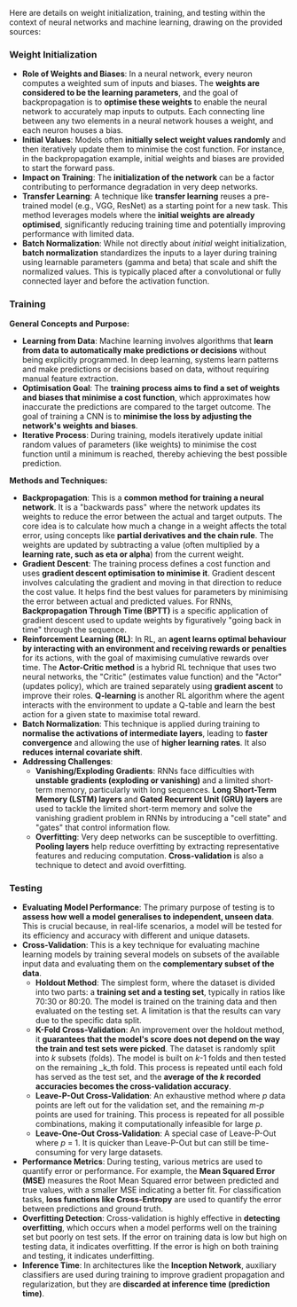 Here are details on weight initialization, training, and testing within the context of neural networks and machine learning, drawing on the provided sources:

### Weight Initialization

- **Role of Weights and Biases**: In a neural network, every neuron computes a weighted sum of inputs and biases. The **weights are considered to be the learning parameters**, and the goal of backpropagation is to **optimise these weights** to enable the neural network to accurately map inputs to outputs. Each connecting line between any two elements in a neural network houses a weight, and each neuron houses a bias.
- **Initial Values**: Models often **initially select weight values randomly** and then iteratively update them to minimise the cost function. For instance, in the backpropagation example, initial weights and biases are provided to start the forward pass.
- **Impact on Training**: The **initialization of the network** can be a factor contributing to performance degradation in very deep networks.
- **Transfer Learning**: A technique like **transfer learning** reuses a pre-trained model (e.g., VGG, ResNet) as a starting point for a new task. This method leverages models where the **initial weights are already optimised**, significantly reducing training time and potentially improving performance with limited data.
- **Batch Normalization**: While not directly about _initial_ weight initialization, **batch normalization** standardizes the inputs to a layer during training using learnable parameters (gamma and beta) that scale and shift the normalized values. This is typically placed after a convolutional or fully connected layer and before the activation function.

### Training

**General Concepts and Purpose:**

- **Learning from Data**: Machine learning involves algorithms that **learn from data to automatically make predictions or decisions** without being explicitly programmed. In deep learning, systems learn patterns and make predictions or decisions based on data, without requiring manual feature extraction.
- **Optimisation Goal**: The **training process aims to find a set of weights and biases that minimise a cost function**, which approximates how inaccurate the predictions are compared to the target outcome. The goal of training a CNN is to **minimise the loss by adjusting the network's weights and biases**.
- **Iterative Process**: During training, models iteratively update initial random values of parameters (like weights) to minimise the cost function until a minimum is reached, thereby achieving the best possible prediction.

**Methods and Techniques:**

- **Backpropagation**: This is a **common method for training a neural network**. It is a "backwards pass" where the network updates its weights to reduce the error between the actual and target outputs. The core idea is to calculate how much a change in a weight affects the total error, using concepts like **partial derivatives and the chain rule**. The weights are updated by subtracting a value (often multiplied by a **learning rate, such as eta or alpha**) from the current weight.
- **Gradient Descent**: The training process defines a cost function and uses **gradient descent optimisation to minimise it**. Gradient descent involves calculating the gradient and moving in that direction to reduce the cost value. It helps find the best values for parameters by minimising the error between actual and predicted values. For RNNs, **Backpropagation Through Time (BPTT)** is a specific application of gradient descent used to update weights by figuratively "going back in time" through the sequence.
- **Reinforcement Learning (RL)**: In RL, an **agent learns optimal behaviour by interacting with an environment and receiving rewards or penalties** for its actions, with the goal of maximising cumulative rewards over time. The **Actor-Critic method** is a hybrid RL technique that uses two neural networks, the "Critic" (estimates value function) and the "Actor" (updates policy), which are trained separately using **gradient ascent** to improve their roles. **Q-learning** is another RL algorithm where the agent interacts with the environment to update a Q-table and learn the best action for a given state to maximise total reward.
- **Batch Normalization**: This technique is applied during training to **normalise the activations of intermediate layers**, leading to **faster convergence** and allowing the use of **higher learning rates**. It also **reduces internal covariate shift**.
- **Addressing Challenges**:
    - **Vanishing/Exploding Gradients**: RNNs face difficulties with **unstable gradients (exploding or vanishing)** and a limited short-term memory, particularly with long sequences. **Long Short-Term Memory (LSTM) layers** and **Gated Recurrent Unit (GRU) layers** are used to tackle the limited short-term memory and solve the vanishing gradient problem in RNNs by introducing a "cell state" and "gates" that control information flow.
    - **Overfitting**: Very deep networks can be susceptible to overfitting. **Pooling layers** help reduce overfitting by extracting representative features and reducing computation. **Cross-validation** is also a technique to detect and avoid overfitting.

### Testing

- **Evaluating Model Performance**: The primary purpose of testing is to **assess how well a model generalises to independent, unseen data**. This is crucial because, in real-life scenarios, a model will be tested for its efficiency and accuracy with different and unique datasets.
- **Cross-Validation**: This is a key technique for evaluating machine learning models by training several models on subsets of the available input data and evaluating them on the **complementary subset of the data**.
    - **Holdout Method**: The simplest form, where the dataset is divided into two parts: a **training set and a testing set**, typically in ratios like 70:30 or 80:20. The model is trained on the training data and then evaluated on the testing set. A limitation is that the results can vary due to the specific data split.
    - **K-Fold Cross-Validation**: An improvement over the holdout method, it **guarantees that the model's score does not depend on the way the train and test sets were picked**. The dataset is randomly split into _k_ subsets (folds). The model is built on _k_-1 folds and then tested on the remaining _k_th fold. This process is repeated until each fold has served as the test set, and the **average of the _k_ recorded accuracies becomes the cross-validation accuracy**.
    - **Leave-P-Out Cross-Validation**: An exhaustive method where _p_ data points are left out for the validation set, and the remaining _m-p_ points are used for training. This process is repeated for all possible combinations, making it computationally infeasible for large _p_.
    - **Leave-One-Out Cross-Validation**: A special case of Leave-P-Out where _p_ = 1. It is quicker than Leave-P-Out but can still be time-consuming for very large datasets.
- **Performance Metrics**: During testing, various metrics are used to quantify error or performance. For example, the **Mean Squared Error (MSE)** measures the Root Mean Squared error between predicted and true values, with a smaller MSE indicating a better fit. For classification tasks, **loss functions like Cross-Entropy** are used to quantify the error between predictions and ground truth.
- **Overfitting Detection**: Cross-validation is highly effective in **detecting overfitting**, which occurs when a model performs well on the training set but poorly on test sets. If the error on training data is low but high on testing data, it indicates overfitting. If the error is high on both training and testing, it indicates underfitting.
- **Inference Time**: In architectures like the **Inception Network**, auxiliary classifiers are used during training to improve gradient propagation and regularization, but they are **discarded at inference time (prediction time)**.
